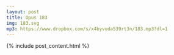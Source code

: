 ```yaml
---
layout: post
title: Opus 183
img: 183.svg
mp3: https://www.dropbox.com/s/x4byvuda539rt3n/183.mp3?dl=1
---
```


{% include post_content.html %}
